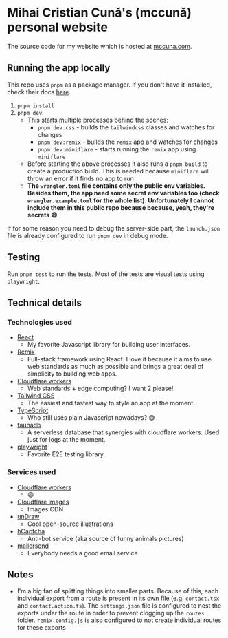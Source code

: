 # Mihai Cristian Cună's (mccună) personal website

The source code for my website which is hosted at [mccuna.com](https://mccuna.com).

## Running the app locally

This repo uses `pnpm` as a package manager. If you don't have it installed, check their docs [here](https://pnpm.io/installation).

1. `pnpm install`
2. `pnpm dev`.
   - This starts multiple processes behind the scenes:
     - `pnpm dev:css` - builds the `tailwindcss` classes and watches for changes
     - `pnpm dev:remix` - builds the `remix` app and watches for changes
     - `pnpm dev:miniflare` - starts running the `remix` app using `miniflare`
   - Before starting the above processes it also runs a `pnpm build` to create a production build. This is needed because `miniflare` will throw an error if it finds no app to run
   - **The `wrangler.toml` file contains only the public env variables. Besides them, the app need some secret env variables too (check `wrangler.example.toml` for the whole list). Unfortunately I cannot include them in this public repo because because, yeah, they're secrets 😄**

If for some reason you need to debug the server-side part, the `launch.json` file is already configured to run `pnpm dev` in debug mode.

## Testing

Run `pnpm test` to run the tests. Most of the tests are visual tests using `playwright`.

## Technical details

### Technologies used

- [React](https://reactjs.org/)
  - My favorite Javascript library for building user interfaces.
- [Remix](https://remix.run/)
  - Full-stack framework using React. I love it because it aims to use web standards as much as possible and brings a great deal of simplicity to building web apps.
- [Cloudflare workers](https://workers.cloudflare.com/)
  - Web standards + edge computing? I want 2 please!
- [Tailwind CSS](https://tailwindcss.com/)
  - The easiest and fastest way to style an app at the moment.
- [TypeScript](https://www.typescriptlang.org/)
  - Who still uses plain Javascript nowadays? 😅
- [faunadb](https://fauna.com/)
  - A serverless database that synergies with cloudflare workers. Used just for logs at the moment.
- [playwright](https://playwright.dev/)
  - Favorite E2E testing library.

### Services used

- [Cloudflare workers](https://workers.cloudflare.com/)
  - 😄
- [Cloudflare images](https://www.cloudflare.com/products/cloudflare-images/)
  - Images CDN
- [unDraw](https://undraw.co/)
  - Cool open-source illustrations
- [hCaptcha](https://www.hcaptcha.com/)
  - Anti-bot service (aka source of funny animals pictures)
- [mailersend](https://www.mailersend.com/)
  - Everybody needs a good email service

## Notes

- I'm a big fan of splitting things into smaller parts. Because of this, each individual export from a route is present in its own file (e.g. `contact.tsx` and `contact.action.ts`). The `settings.json` file is configured to nest the exports under the route in order to prevent clogging up the `routes` folder. `remix.config.js` is also configured to not create individual routes for these exports
